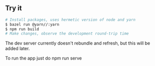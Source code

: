 ## Try it

```bash
# Install packages, uses hermetic version of node and yarn
$ bazel run @yarn//:yarn
$ npm run build
# Make changes, observe the development round-trip time
```

The dev server currently doesn't rebundle and refresh, but this will be added later. 

To run the app just do npm run serve 
